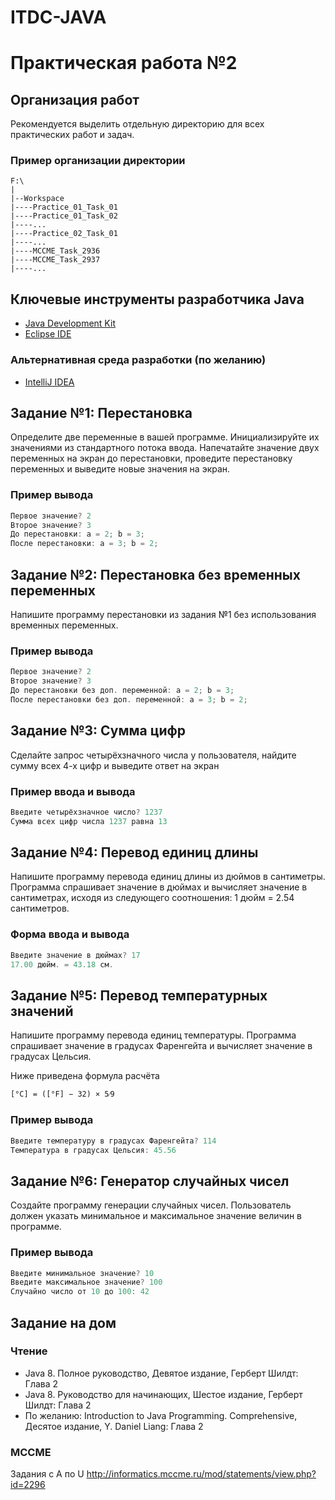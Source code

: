 # ITDC-JAVA
Практическая работа №2
======================

## Организация работ

Рекомендуется выделить отдельную директорию для всех практических работ и задач.

### Пример организации директории

```
F:\
|
|--Workspace
|----Practice_01_Task_01
|----Practice_01_Task_02
|----...
|----Practice_02_Task_01
|----...
|----MCCME_Task_2936
|----MCCME_Task_2937
|----...
```

## Ключевые инструменты разработчика Java

* [Java Development Kit](http://www.oracle.com/technetwork/java/javase/downloads/jdk8-downloads-2133151.html)
* [Eclipse IDE](https://eclipse.org/downloads/packages/eclipse-ide-java-developers/oxygenr)

### Альтернативная среда разработки (по желанию)

* [IntelliJ IDEA](https://www.jetbrains.com/idea)

## Задание №1: Перестановка

Определите две переменные в вашей программе. Инициализируйте их значениями из
стандартного потока ввода. Напечатайте значение двух переменных на экран до
перестановки, проведите перестановку переменных и выведите новые значения на
экран.

### Пример вывода

```java
Первое значение? 2
Второе значение? 3
До перестановки: a = 2; b = 3;
После перестановки: a = 3; b = 2;
```

## Задание №2: Перестановка без временных переменных

Напишите программу перестановки из задания №1 без использования временных
переменных.

### Пример вывода

```java
Первое значение? 2
Второе значение? 3
До перестановки без доп. переменной: a = 2; b = 3;
После перестановки без доп. переменной: a = 3; b = 2;
```

## Задание №3: Сумма цифр

Сделайте запрос четырёхзначного числа у пользователя, найдите сумму всех 4-х
цифр и выведите ответ на экран

### Пример ввода и вывода

```java
Введите четырёхзначное число? 1237
Сумма всех цифр числа 1237 равна 13
```

## Задание №4: Перевод единиц длины

Напишите программу перевода единиц длины из дюймов в сантиметры. Программа
спрашивает значение в дюймах и вычисляет значение в сантиметрах, исходя из
следующего соотношения: 1 дюйм = 2.54 сантиметров. 

### Форма ввода и вывода

```java
Введите значение в дюймах? 17
17.00 дюйм. = 43.18 см.
```

## Задание №5: Перевод температурных значений

Напишите программу перевода единиц температуры. Программа спрашивает значение в
градусах Фаренгейта и вычисляет значение в градусах Цельсия.

Ниже приведена формула расчёта

    [°C] = ([°F] − 32) × 5⁄9

### Пример вывода

```java
Введите температуру в градусах Фаренгейта? 114
Температура в градусах Цельсия: 45.56
```

## Задание №6: Генератор случайных чисел

Создайте программу генерации случайных чисел. Пользователь должен указать
минимальное и максимальное значение величин в программе.

### Пример вывода

```java
Введите минимальное значение? 10
Введите максимальное значение? 100
Случайно число от 10 до 100: 42
```

## Задание на дом

### Чтение

* Java 8. Полное руководство, Девятое издание, Герберт Шилдт: Глава 2
* Java 8. Руководство для начинающих, Шестое издание, Герберт Шилдт: Глава 2
* По желанию: Introduction to Java Programming. Comprehensive, Десятое издание, Y. Daniel Liang: Глава 2

### MCCME

Задания с A по U http://informatics.mccme.ru/mod/statements/view.php?id=2296

